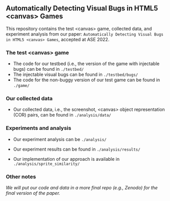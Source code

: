 ## Automatically Detecting Visual Bugs in HTML5 \<canvas\> Games

This repository contains the test \<canvas\> game, collected data, and experiment analysis from our paper: `Automatically Detecting Visual Bugs in HTML5 <canvas> Games`, accepted at ASE 2022.

### The test \<canvas\> game
- The code for our testbed (i.e., the version of the game with injectable bugs) can be found in `./testbed/`
- The injectable visual bugs can be found in `./testbed/bugs/`
- The code for the non-buggy version of our test <canvas> game can be found in `./game/`

  
### Our collected data
- Our collected data, i.e., the screenshot, \<canvas\> object representation (COR) pairs, can be found in `./analysis/data/`  
  
  
### Experiments and analysis
- Our experiment analysis can be `./analysis/`
 
- Our experiment results can be found in `./analysis/results/`
  
- Our implementation of our approach is available in `./analysis/sprite_similarity/`

  
### Other notes
*We will put our code and data in a more final repo (e.g., Zenodo) for the final version of the paper.*
